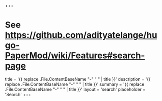 +++
# See https://github.com/adityatelange/hugo-PaperMod/wiki/Features#search-page
title = '{{ replace .File.ContentBaseName "-" " " | title }}'
description = '{{ replace .File.ContentBaseName "-" " " | title }}'
summary = '{{ replace .File.ContentBaseName "-" " " | title }}'
layout = 'search'
placeholder = 'Search'
+++
